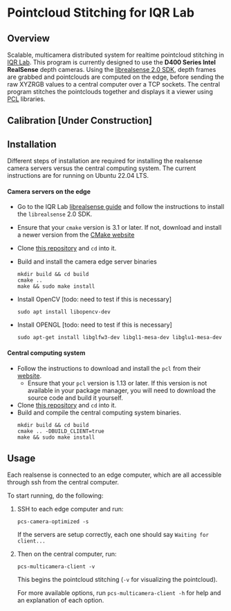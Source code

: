# Pointcloud Stitching for IQR Lab

## Overview
Scalable, multicamera distributed system for realtime pointcloud stitching in [IQR Lab](https://iqr-lab.github.io/). This program is currently designed to use the **D400 Series Intel RealSense** depth cameras. Using the [librealsense 2.0 SDK](https://github.com/IntelRealSense/librealsense), depth frames are grabbed and pointclouds are computed on the edge, before sending the raw XYZRGB values to a central computer over a TCP sockets. The central program stitches the pointclouds together and displays it a viewer using [PCL](http://pointclouds.org/) libraries.

<!-- This system has been designed to allow 10-20 cameras to be connected simultaneously. Currently, our set up involves each RealSense depth camera connected to its own Intel i7 NUC computer. Each NUC is connected to a local network via ethernet, as well as the central computer that will be doing the bulk of the computing. -->

## Calibration [Under Construction]

## Installation
Different steps of installation are required for installing the realsense camera servers versus the central computing system. The current instructions are for running on Ubuntu 22.04 LTS.

#### Camera servers on the edge
- Go to the IQR Lab [librealsense guide](https://github.com/IntelRealSense/librealsense) and follow the instructions to install the `librealsense` 2.0 SDK.
- Ensure that your `cmake` version is 3.1 or later. If not, download and install a newer version from the [CMake website](https://cmake.org/download/)
- Clone [this repository](https://github.com/iqr-lab/pointcloud_stitching) and `cd` into it.
- Build and install the camera edge server binaries

  ```
  mkdir build && cd build
  cmake ..
  make && sudo make install
  ```
- Install OpenCV [todo: need to test if this is necessary]

  ```
  sudo apt install libopencv-dev
  ```
- Install OPENGL [todo: need to test if this is necessary]

  ```
  sudo apt-get install libglfw3-dev libgl1-mesa-dev libglu1-mesa-dev
  ```

#### Central computing system
- Follow the instructions to download and install the `pcl` from their [website](https://pointclouds.org/downloads/). 
  - Ensure that your `pcl` version is 1.13 or later. If this version is not available in your package manager, you will need to download the source code and build it yourself.
- Clone [this repository](https://github.com/iqr-lab/pointcloud_stitching) and `cd` into it.
- Build and compile the central computing system binaries.
  ```
  mkdir build && cd build
  cmake .. -DBUILD_CLIENT=true
  make && sudo make install
  ```

## Usage
Each realsense is connected to an edge computer, which are all accessible through ssh from the central computer. 

To start running, do the following:

1. SSH to each edge computer and run:
    ```
    pcs-camera-optimized -s
    ```
  
    If the servers are setup correctly, each one should say `Waiting for client...` 
2. Then on the central computer, run:
    ```
    pcs-multicamera-client -v
    ```

    This begins the pointcloud stitching (`-v` for visualizing the pointcloud). 
    
    For more available options, run `pcs-multicamera-client -h` for help and an explanation of each option.

<!-- ## Optimized Code
To run the optimized version of pcs-camera-server, you will want to run pcs-camera-optimized. This contains benchmarking tools that show the runtime of the optimized version of processing the depth frames, performing transforms, and then converting the values. It also includes the theoretical FPS, but this is calculated without taking in to consideration the time it takes to grab a frame from the realsense as well as the time it takes to send the data over the network. To run the optimized code, run `pcs-camera-optimized`<br />
- Usage:
  ```
  -f <file> sample data set to run
  -s        send data to central camera server if available
  -m        use SIMD instructions
  -t <n>    use OpenMP with n threads
  ``` -->
  
